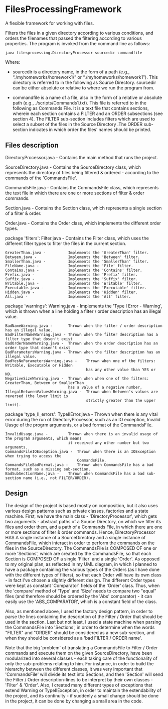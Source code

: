 # FilesProcessingFramework

A flexible framework for working with files.

Filters the files in a given directory according to various conditions, and orders the
filenames that passed the filtering according to various properties.
The program is invoked from the command line as follows:

```
java filesprocessing.DirectoryProcessor sourcedir commandfile
```
Where:

* sourcedir is a directory name, in the form of a path (e.g., “./myhomeworks/homework1/”
  or “./myhomeworks/homework1”). This directory is referred to in the following as
  Source Directory. sourcedir can be either absolute or relative to where we run the
  program from.

* commandfile is a name of a file, also in the form of a relative or absolute path (e.g.,
  ./scripts/Commands1.txt). This file is referred to in the following as Commands
  File. It is a text file that contains sections, wherein each section contains a FILTER
  and an ORDER subsections (see section 4). The FILTER sub-section includes filters
  which are used to select a subset of the files in the Source Directory .The ORDER
  sub-section indicates in which order the files’ names should be printed.


## Files description  


DirectoryProcessor.java -       Contains the main method that runs the project.

SourceDirectory.java -          Contains the SourceDirectory class, which represents the directory of files
                                being filtered & ordered - according to the commands of the 'CommandsFile'.

CommandsFile.java -             Contains the CommandsFile class, which represents the text file in which
                                there are one or more sections of filter & order commands.

Section.java -                  Contains the Section class, which represents a single section
                                of a filter & order.

Order.java -                    Contains the Order class, which implements the different order types.

package 'filters':
    Filter.java -               Contains the Filter class, which uses the different filter types to
                                filter the files in the current section.

    GreaterThan.java -          Implements the 'GreaterThan' filter.
    Between.java -              Implements the 'Between' filter.
    SmallerThan.java -          Implements the 'SmallerThan' filter.
    FileName.java -             Implements the 'File' filter.
    Contains.java -             Implements the 'Contains' filter.
    Prefix.java -               Implements the 'Prefix' filter.
    Suffix.java -               Implements the 'Suffix' filter.
    Writable.java -             Implements the 'Writable' filter.
    Executable.java -           Implements the 'Executable' filter.
    Hidden.java -               Implements the 'Hidden' filter.
    All.java -                  Implements the 'All' filter.

package 'warnings':
    Warning.java -              Implements the 'Type I Error - Warning', which is thrown when a line
                                holding a filter / order description has an illegal value.

    BadNameWarning.java -       Thrown when the filter / order description has an illegal value.
    BadFilterNameWarning.java - Thrown when the filter description has a filter type that dosen't exist
    BadOrderNameWarning.java -  Thrown when the order description has an order type that dosen't exist
    BadParametersWarning.java - Thrown when the filter description has an illegal value.
    BadYesNoParametersWarning.java -    Thrown when one of the filters: Writable, Executable or Hidden
                                        has any other value than YES or NO.
    NegativeSizeWarning.java -  Thrown when when one of the filters: GreaterThan, Between or SmallerThan
                                has a value of a negative number.
    IllegalBetweenValuesWarning.java -  Thrown when Between's values are reversed (the lower limit is
                                        strictly greater than the upper limit).

package 'type_II_errors':
    TypeIIError.java -          Thrown when there is any vital error during the run of DirectoryProcessor,
                                such as an IO exception, Invalid Uasge of the progrm arguments, or a bad
                                format of the CommandsFile.

    InvalidUsage.java -         Thrown when there is an invalid usage of the program arguments, which means
                                it received any other number but two arguments.
    CommandsFileIOException.java -  Thrown when there is an IOException when trying to access the
                                    CommandsFile.
    CommandsFileBadFormat.java -    Thrown when CommandsFile has a bad format, such as a missing sub-section.
    BadSubSectionName.java -    Thrown when CommandsFile has a bad sub-section name (i.e., not FILTER/ORDER).

## Design   

The design of the project is based mostly on composition, but it also uses various design
patterns such as private classes, factories and a state machine.
    First, we have the main class - 'DirectoryProcessor', which gets two arguments - abstract paths of a
Source Directory, on which we filter its files and order them, and a path of a Commands File, in which
there are one or more sections of filter & order commands. Hence, DirectoryProcessor HAS A single
instance of a SourceDirectory and a single instance of CommandsFile, which interact in order to
perform the commands on the files in the SourceDirectory.
    The CommandsFile is COMPOSED OF one or more 'Sections', which are created by the CommandsFile, so that
each Section is COMPOSED OF a single 'Filter' and a single 'Order'.
    As opposed to my original plan, as reflected in my UML diagram, in which I planned to have a package
containing the various types of the Orders (as I have done with the different types of filters), so that
each Order will have its own class - in fact I've chosen a slightly different design.
    The different Order types were kept as constant 'Comparator<File>' fields of the 'Order' class.
Thus, when the 'compare' method of 'Type' and 'Size' needs to compare two "equal" files (and therefore
should be ordered by the 'Abs' comparator) - it can easily use the 'ABS_COMPARATOR', which is a constant
field of the class.

Also, as mentioned above, I used the factory design pattern, in order to parse the lines containing the
description of the Filter / Order that should be used in the section.
    Last but not least, I used a state machine when parsing the CommandsFile into 'Sections', in order to
determine when the words "FILTER" and "ORDER" should be considered as a new sub-section, and when they
should be considered as a 'bad FILTER / ORDER name'.

Note that the big 'problem' of translating a CommandsFile to Filter / Order commands and execute them
on the given SourceDirectory, have been modularized into several classes - each taking care of
the functionality of only the sub-problems relating to him.
For instance, in order to build the hierarchy between the different classes, it was very important that
'CommandsFile' will divide its text into Sections, and then 'Section' will send the Filter / Order
description-lines to be interpret by their own classes - 'Filter' & 'Order'.
    Also, I created many different types of exceptions that extend Warning or TypeIIException, in order to
maintain the extendability of the project, and its continuity - if suddenly a small change should be
done in the project, it can be done by changing a small area in the code.
